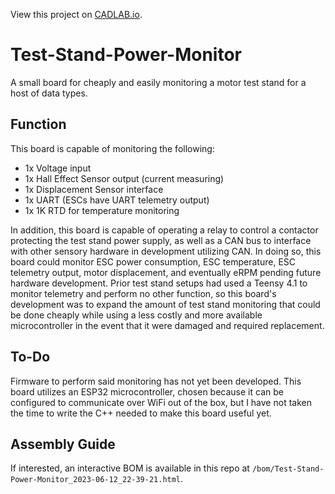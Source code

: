 View this project on [CADLAB.io](https://cadlab.io/project/27045). 

# Test-Stand-Power-Monitor
A small board for cheaply and easily monitoring a motor test stand for a host of data types.

## Function
This board is capable of monitoring the following:
- 1x Voltage input
- 1x Hall Effect Sensor output (current measuring)
- 1x Displacement Sensor interface
- 1x UART (ESCs have UART telemetry output)
- 1x 1K RTD for temperature monitoring

In addition, this board is capable of operating a relay to control a contactor protecting the test stand power supply, as well as a CAN bus to interface with other sensory hardware in development utilizing CAN. In doing so, this board could monitor ESC power consumption, ESC temperature, ESC telemetry output, motor displacement, and eventually eRPM pending future hardware development. Prior test stand setups had used a Teensy 4.1 to monitor telemetry and perform no other function, so this board's development was to expand the amount of test stand monitoring that could be done cheaply while using a less costly and more available microcontroller in the event that it were damaged and required replacement.

## To-Do
Firmware to perform said monitoring has not yet been developed. This board utilizes an ESP32 microcontroller, chosen because it can be configured to communicate over WiFi out of the box, but I have not taken the time to write the C++ needed to make this board useful yet.

## Assembly Guide
If interested, an interactive BOM is available in this repo at `/bom/Test-Stand-Power-Monitor_2023-06-12_22-39-21.html`.
